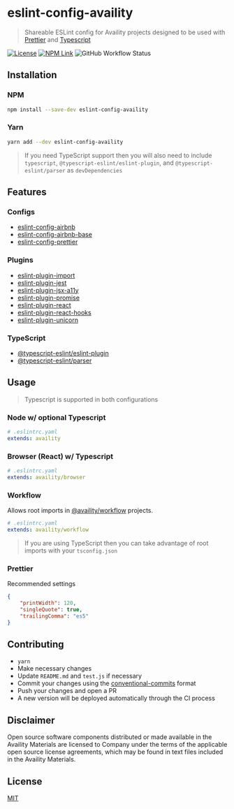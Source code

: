 # eslint-config-availity

> Shareable ESLint config for Availity projects designed to be used with [Prettier](https://github.com/prettier/prettier) and [Typescript](https://www.typescriptlang.org/)

[![License](https://img.shields.io/badge/license-MIT-blue.svg?style=for-the-badge)](http://opensource.org/licenses/MIT)
[![NPM Link](http://img.shields.io/npm/v/eslint-config-availity.svg?style=for-the-badge&logo=npm)](https://npmjs.org/package/eslint-config-availity)
![GitHub Workflow Status](https://img.shields.io/github/workflow/status/availity/eslint-config-availity/ci-build?style=for-the-badge)

## Installation

### NPM

```bash
npm install --save-dev eslint-config-availity
```

### Yarn

```bash
yarn add --dev eslint-config-availity
```

> If you need TypeScript support then you will also need to include `typescript`, `@typescript-eslint/eslint-plugin`, and `@typescript-eslint/parser` as `devDependencies`

## Features

### Configs

-   [eslint-config-airbnb](https://github.com/airbnb/javascript/tree/master/packages/eslint-config-airbnb)
-   [eslint-config-airbnb-base](https://github.com/airbnb/javascript/tree/master/packages/eslint-config-airbnb-base)
-   [eslint-config-prettier](https://github.com/prettier/eslint-config-prettier)

### Plugins

-   [eslint-plugin-import](https://github.com/import-js/eslint-plugin-import)
-   [eslint-plugin-jest](https://github.com/jest-community/eslint-plugin-jest)
-   [eslint-plugin-jsx-a11y](https://github.com/jsx-eslint/eslint-plugin-jsx-a11y)
-   [eslint-plugin-promise](https://github.com/xjamundx/eslint-plugin-promise)
-   [eslint-plugin-react](https://github.com/yannickcr/eslint-plugin-react)
-   [eslint-plugin-react-hooks](https://github.com/facebook/react/tree/master/packages/eslint-plugin-react-hooks)
-   [eslint-plugin-unicorn](https://github.com/sindresorhus/eslint-plugin-unicorn)

### TypeScript

-   [@typescript-eslint/eslint-plugin](https://github.com/typescript-eslint/typescript-eslint/tree/master/packages/eslint-plugin)
-   [@typescript-eslint/parser](https://github.com/typescript-eslint/typescript-eslint/tree/master/packages/parser)

## Usage

> Typescript is supported in both configurations

### Node w/ optional Typescript

```yaml
# .eslintrc.yaml
extends: availity
```

### Browser (React) w/ Typescript

```yaml
# .eslintrc.yaml
extends: availity/browser
```

### Workflow

Allows root imports in [@availity/workflow](https://github.com/Availity/availity-workflow) projects.

```yaml
# .eslintrc.yaml
extends: availity/workflow
```

> If you are using TypeScript then you can take advantage of root imports with your `tsconfig.json`

### Prettier

Recommended settings

```json
{
    "printWidth": 120,
    "singleQuote": true,
    "trailingComma": "es5"
}
```

## Contributing

-   `yarn`
-   Make necessary changes
-   Update `README.md` and `test.js` if necessary
-   Commit your changes using the [conventional-commits](https://www.conventionalcommits.org/en/v1.0.0-beta.4/#summary) format
-   Push your changes and open a PR
-   A new version will be deployed automatically through the CI process

## Disclaimer

Open source software components distributed or made available in the Availity Materials are licensed to Company under the terms of the applicable open source license agreements, which may be found in text files included in the Availity Materials.

## License

[MIT](./LICENSE)
